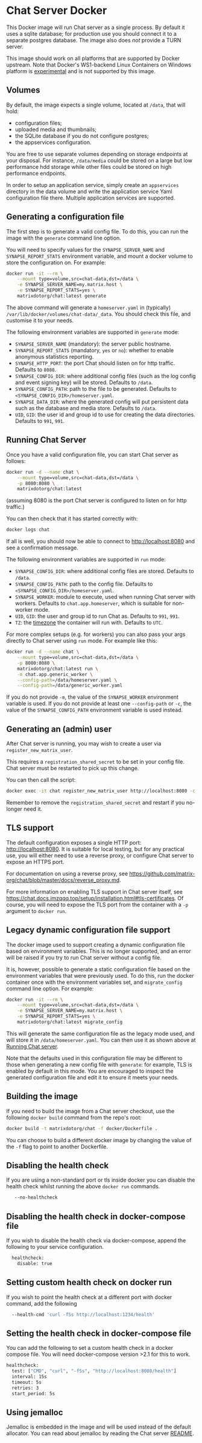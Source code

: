 # Chat Server Docker

This Docker image will run Chat server as a single process. By default it uses a
sqlite database; for production use you should connect it to a separate
postgres database. The image also does *not* provide a TURN server.

This image should work on all platforms that are supported by Docker upstream.
Note that Docker's WS1-backend Linux Containers on Windows
platform is [experimental](https://github.com/docker/for-win/issues/6470) and
is not supported by this image.

## Volumes

By default, the image expects a single volume, located at `/data`, that will hold:

* configuration files;
* uploaded media and thumbnails;
* the SQLite database if you do not configure postgres;
* the appservices configuration.

You are free to use separate volumes depending on storage endpoints at your
disposal. For instance, `/data/media` could be stored on a large but low
performance hdd storage while other files could be stored on high performance
endpoints.

In order to setup an application service, simply create an `appservices`
directory in the data volume and write the application service Yaml
configuration file there. Multiple application services are supported.

## Generating a configuration file

The first step is to generate a valid config file. To do this, you can run the
image with the `generate` command line option.

You will need to specify values for the `SYNAPSE_SERVER_NAME` and
`SYNAPSE_REPORT_STATS` environment variable, and mount a docker volume to store
the configuration on. For example:

```bash
docker run -it --rm \
    --mount type=volume,src=chat-data,dst=/data \
    -e SYNAPSE_SERVER_NAME=my.matrix.host \
    -e SYNAPSE_REPORT_STATS=yes \
    matrixdotorg/chat:latest generate
```

The above command will generate a `homeserver.yaml` in (typically)
`/var/lib/docker/volumes/chat-data/_data`. You should check this file, and
customise it to your needs.

The following environment variables are supported in `generate` mode:

* `SYNAPSE_SERVER_NAME` (mandatory): the server public hostname.
* `SYNAPSE_REPORT_STATS` (mandatory, `yes` or `no`): whether to enable
  anonymous statistics reporting.
* `SYNAPSE_HTTP_PORT`: the port Chat should listen on for http traffic.
      Defaults to `8080`.
* `SYNAPSE_CONFIG_DIR`: where additional config files (such as the log config
  and event signing key) will be stored. Defaults to `/data`.
* `SYNAPSE_CONFIG_PATH`: path to the file to be generated. Defaults to
  `<SYNAPSE_CONFIG_DIR>/homeserver.yaml`.
* `SYNAPSE_DATA_DIR`: where the generated config will put persistent data
  such as the database and media store. Defaults to `/data`.
* `UID`, `GID`: the user id and group id to use for creating the data
  directories. Defaults to `991`, `991`.

## Running Chat Server

Once you have a valid configuration file, you can start Chat server as follows:

```bash
docker run -d --name chat \
    --mount type=volume,src=chat-data,dst=/data \
    -p 8080:8080 \
    matrixdotorg/chat:latest
```

(assuming 8080 is the port Chat server is configured to listen on for http traffic.)

You can then check that it has started correctly with:

```bash
docker logs chat
```

If all is well, you should now be able to connect to <http://localhost:8080> and
see a confirmation message.

The following environment variables are supported in `run` mode:

* `SYNAPSE_CONFIG_DIR`: where additional config files are stored. Defaults to
  `/data`.
* `SYNAPSE_CONFIG_PATH`: path to the config file. Defaults to
  `<SYNAPSE_CONFIG_DIR>/homeserver.yaml`.
* `SYNAPSE_WORKER`: module to execute, used when running Chat server with workers.
   Defaults to `chat.app.homeserver`, which is suitable for non-worker mode.
* `UID`, `GID`: the user and group id to run Chat as. Defaults to `991`, `991`.
* `TZ`: the [timezone](https://en.wikipedia.org/wiki/List_of_tz_database_time_zones) the container will run with. Defaults to `UTC`.

For more complex setups (e.g. for workers) you can also pass your args directly to Chat server using `run` mode. For example like this:

```bash
docker run -d --name chat \
    --mount type=volume,src=chat-data,dst=/data \
    -p 8080:8080 \
    matrixdotorg/chat:latest run \
    -m chat.app.generic_worker \
    --config-path=/data/homeserver.yaml \
    --config-path=/data/generic_worker.yaml
```

If you do not provide `-m`, the value of the `SYNAPSE_WORKER` environment variable is used. If you do not provide at least one `--config-path` or `-c`, the value of the `SYNAPSE_CONFIG_PATH` environment variable is used instead.

## Generating an (admin) user

After Chat server is running, you may wish to create a user via `register_new_matrix_user`.

This requires a `registration_shared_secret` to be set in your config file. Chat server must be restarted to pick up this change.

You can then call the script:

```bash
docker exec -it chat register_new_matrix_user http://localhost:8080 -c /data/homeserver.yaml --help
```

Remember to remove the `registration_shared_secret` and restart if you no-longer need it.

## TLS support

The default configuration exposes a single HTTP port: <http://localhost:8080>. It
is suitable for local testing, but for any practical use, you will either need
to use a reverse proxy, or configure Chat server to expose an HTTPS port.

For documentation on using a reverse proxy, see
<https://github.com/matrix-org/chat/blob/master/docs/reverse_proxy.md>.

For more information on enabling TLS support in Chat server itself, see
<https://chat.docs.imzqqq.top/setup/installation.html#tls-certificates>. Of
course, you will need to expose the TLS port from the container with a `-p`
argument to `docker run`.

## Legacy dynamic configuration file support

The docker image used to support creating a dynamic configuration file based
on environment variables. This is no longer supported, and an error will be
raised if you try to run Chat server without a config file.

It is, however, possible to generate a static configuration file based on
the environment variables that were previously used. To do this, run the docker
container once with the environment variables set, and `migrate_config`
command line option. For example:

```bash
docker run -it --rm \
    --mount type=volume,src=chat-data,dst=/data \
    -e SYNAPSE_SERVER_NAME=my.matrix.host \
    -e SYNAPSE_REPORT_STATS=yes \
    matrixdotorg/chat:latest migrate_config
```

This will generate the same configuration file as the legacy mode used, and
will store it in `/data/homeserver.yaml`. You can then use it as shown above at
[Running Chat server](#running-chat).

Note that the defaults used in this configuration file may be different to
those when generating a new config file with `generate`: for example, TLS is
enabled by default in this mode. You are encouraged to inspect the generated
configuration file and edit it to ensure it meets your needs.

## Building the image

If you need to build the image from a Chat server checkout, use the following `docker
 build` command from the repo's root:

```bash
docker build -t matrixdotorg/chat -f docker/Dockerfile .
```

You can choose to build a different docker image by changing the value of the `-f` flag to point to another Dockerfile.

## Disabling the health check

If you are using a non-standard port or tls inside docker you can disable the health check whilst running the above `docker run` commands. 

```bash
   --no-healthcheck
```

## Disabling the health check in docker-compose file

If you wish to disable the health check via docker-compose, append the following to your service configuration.

```txt
  healthcheck:
    disable: true
```

## Setting custom health check on docker run

If you wish to point the health check at a different port with docker command, add the following

```bash
  --health-cmd 'curl -fSs http://localhost:1234/health'
```

## Setting the health check in docker-compose file

You can add the following to set a custom health check in a docker compose file.
You will need docker-compose version >2.1 for this to work.

```bash
healthcheck:
  test: ["CMD", "curl", "-fSs", "http://localhost:8080/health"]
  interval: 15s
  timeout: 5s
  retries: 3
  start_period: 5s
```

## Using jemalloc

Jemalloc is embedded in the image and will be used instead of the default allocator.
You can read about jemalloc by reading the Chat server [README](../README.md).
